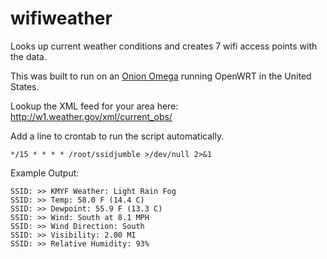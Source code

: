# wifiweather
Looks up current weather conditions and creates 7 wifi access points with the data.

This was built to run on an [Onion Omega](https://onion.io) running OpenWRT in the United States.

Lookup the XML feed for your area here: http://w1.weather.gov/xml/current_obs/

Add a line to crontab to run the script automatically.

`*/15 * * * * /root/ssidjumble >/dev/null 2>&1`

Example Output:
        
```
SSID: >> KMYF Weather: Light Rain Fog
SSID: >> Temp: 58.0 F (14.4 C)
SSID: >> Dewpoint: 55.9 F (13.3 C)
SSID: >> Wind: South at 8.1 MPH
SSID: >> Wind Direction: South
SSID: >> Visibility: 2.00 MI
SSID: >> Relative Humidity: 93%
```
        
